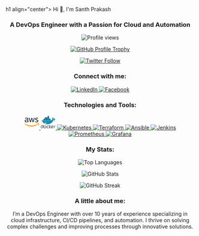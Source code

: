 h1 align="center"> Hi 👋, I'm Santh Prakash</h1>
<h3 align="center">A DevOps Engineer with a Passion for Cloud and Automation</h3>
<p align="center">
  <img src="https://komarev.com/ghpvc/?username=gspvsr&label=Profile%20views&color=0e75b6&style=flat" alt="Profile views" />
</p>
<p align="center">
  <a href="https://github.com/ryo-ma/github-profile-trophy">
    <img src="https://github-profile-trophy.vercel.app/?username=gspvsr" alt="GitHub Profile Trophy" />
  </a>
</p>
<p align="center">
  <a href="https://twitter.com/" target="_blank">
    <img src="https://img.shields.io/twitter/follow/?logo=twitter&style=for-the-badge" alt="Twitter Follow" />
  </a>
</p>
<h3 align="center">Connect with me:</h3>
<p align="center">
  <a href="https://linkedin.com/in/santhprakash" target="_blank">
    <img src="https://raw.githubusercontent.com/rahuldkjain/github-profile-readme-generator/master/src/images/icons/Social/linked-in-alt.svg" alt="LinkedIn" height="30" width="40" />
  </a>
  <a href="https://fb.com/gspvsr" target="_blank">
    <img src="https://raw.githubusercontent.com/rahuldkjain/github-profile-readme-generator/master/src/images/icons/Social/facebook.svg" alt="Facebook" height="30" width="40" />
  </a>
</p>
<h3 align="center">Technologies and Tools:</h3>
<p align="center">
  <a href="https://aws.amazon.com/" target="_blank">
    <img src="https://raw.githubusercontent.com/devicons/devicon/master/icons/amazonwebservices/amazonwebservices-original-wordmark.svg" alt="AWS" width="40" height="40" />
  </a>
  <a href="https://www.docker.com/" target="_blank">
    <img src="https://raw.githubusercontent.com/devicons/devicon/master/icons/docker/docker-original-wordmark.svg" alt="Docker" width="40" height="40" />
  </a>
  <a href="https://kubernetes.io" target="_blank">
    <img src="https://www.vectorlogo.zone/logos/kubernetes/kubernetes-icon.svg" alt="Kubernetes" width="40" height="40" />
  </a>
  <a href="https://www.terraform.io/" target="_blank">
    <img src="https://www.vectorlogo.zone/logos/terraformio/terraformio-icon.svg" alt="Terraform" width="40" height="40" />
  </a>
  <a href="https://www.ansible.com/" target="_blank">
    <img src="https://www.vectorlogo.zone/logos/ansible/ansible-icon.svg" alt="Ansible" width="40" height="40" />
  </a>
  <a href="https://www.jenkins.io/" target="_blank">
    <img src="https://www.vectorlogo.zone/logos/jenkins/jenkins-icon.svg" alt="Jenkins" width="40" height="40" />
  </a>
  <a href="https://prometheus.io/" target="_blank">
    <img src="https://www.vectorlogo.zone/logos/prometheus/prometheus-icon.svg" alt="Prometheus" width="40" height="40" />
  </a>
  <a href="https://grafana.com/" target="_blank">
    <img src="https://www.vectorlogo.zone/logos/grafana/grafana-icon.svg" alt="Grafana" width="40" height="40" />
  </a>
</p>
<h3 align="center">My Stats:</h3>
<p align="center">
  <img src="https://github-readme-stats.vercel.app/api/top-langs?username=gspvsr&show_icons=true&locale=en&layout=compact" alt="Top Languages" />
</p>
<p align="center">
  <img src="https://github-readme-stats.vercel.app/api?username=gspvsr&show_icons=true&locale=en" alt="GitHub Stats" />
</p>
<p align="center">
  <img src="https://github-readme-streak-stats.herokuapp.com/?user=gspvsr" alt="GitHub Streak" />
</p>
<h3 align="center">A little about me:</h3>
<p align="center">
  I’m a DevOps Engineer with over 10 years of experience specializing in cloud infrastructure, CI/CD pipelines, and automation. I thrive on solving complex challenges and improving processes through innovative solutions.
</p>

